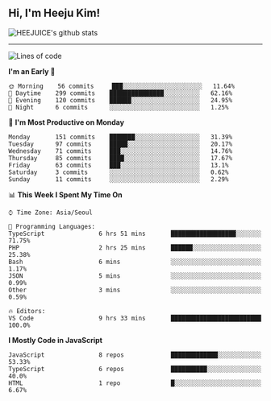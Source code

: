 ## Hi, I'm Heeju Kim!

![HEEJUICE's github stats](https://github-readme-stats.vercel.app/api?username=HEEJUICE&show_icons=true)

---
<!--START_SECTION:waka-->
![Lines of code](https://img.shields.io/badge/From%20Hello%20World%20I%27ve%20Written-20.9%20million%20lines%20of%20code-blue)

**I'm an Early 🐤** 

```text
🌞 Morning    56 commits     ███░░░░░░░░░░░░░░░░░░░░░░   11.64% 
🌆 Daytime    299 commits    ███████████████░░░░░░░░░░   62.16% 
🌃 Evening    120 commits    ██████░░░░░░░░░░░░░░░░░░░   24.95% 
🌙 Night      6 commits      ░░░░░░░░░░░░░░░░░░░░░░░░░   1.25%

```
📅 **I'm Most Productive on Monday** 

```text
Monday       151 commits    ███████░░░░░░░░░░░░░░░░░░   31.39% 
Tuesday      97 commits     █████░░░░░░░░░░░░░░░░░░░░   20.17% 
Wednesday    71 commits     ███░░░░░░░░░░░░░░░░░░░░░░   14.76% 
Thursday     85 commits     ████░░░░░░░░░░░░░░░░░░░░░   17.67% 
Friday       63 commits     ███░░░░░░░░░░░░░░░░░░░░░░   13.1% 
Saturday     3 commits      ░░░░░░░░░░░░░░░░░░░░░░░░░   0.62% 
Sunday       11 commits     ░░░░░░░░░░░░░░░░░░░░░░░░░   2.29%

```


📊 **This Week I Spent My Time On** 

```text
⌚︎ Time Zone: Asia/Seoul

💬 Programming Languages: 
TypeScript               6 hrs 51 mins       ██████████████████░░░░░░░   71.75% 
PHP                      2 hrs 25 mins       ██████░░░░░░░░░░░░░░░░░░░   25.38% 
Bash                     6 mins              ░░░░░░░░░░░░░░░░░░░░░░░░░   1.17% 
JSON                     5 mins              ░░░░░░░░░░░░░░░░░░░░░░░░░   0.99% 
Other                    3 mins              ░░░░░░░░░░░░░░░░░░░░░░░░░   0.59%

🔥 Editors: 
VS Code                  9 hrs 33 mins       █████████████████████████   100.0%

```

**I Mostly Code in JavaScript** 

```text
JavaScript               8 repos             █████████████░░░░░░░░░░░░   53.33% 
TypeScript               6 repos             ██████████░░░░░░░░░░░░░░░   40.0% 
HTML                     1 repo              █░░░░░░░░░░░░░░░░░░░░░░░░   6.67%

```



<!--END_SECTION:waka-->
